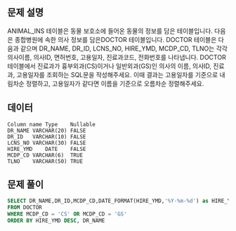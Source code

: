 ## 문제 설명

ANIMAL_INS 테이블은 동물 보호소에 들어온 동물의 정보를 담은 테이블입니다. 다음은 종합병원에 속한 의사 정보를 담은DOCTOR 테이블입니다. DOCTOR 테이블은 다음과 같으며 DR_NAME, DR_ID, LCNS_NO, HIRE_YMD, MCDP_CD, TLNO는 각각 의사이름, 의사ID, 면허번호, 고용일자, 진료과코드, 전화번호를 나타냅니다.
DOCTOR 테이블에서 진료과가 흉부외과(CS)이거나 일반외과(GS)인 의사의 이름, 의사ID, 진료과, 고용일자를 조회하는 SQL문을 작성해주세요. 이때 결과는 고용일자를 기준으로 내림차순 정렬하고, 고용일자가 같다면 이름을 기준으로 오름차순 정렬해주세요.

## 데이터

```
Column name	Type	Nullable
DR_NAME	VARCHAR(20)	FALSE
DR_ID	VARCHAR(10)	FALSE
LCNS_NO	VARCHAR(30)	FALSE
HIRE_YMD	DATE	FALSE
MCDP_CD	VARCHAR(6)	TRUE
TLNO	VARCHAR(50)	TRUE
```

## 문제 풀이

```sql
SELECT DR_NAME,DR_ID,MCDP_CD,DATE_FORMAT(HIRE_YMD,'%Y-%m-%d') as HIRE_YMD
FROM DOCTOR
WHERE MCDP_CD = 'CS' OR MCDP_CD = 'GS'
ORDER BY HIRE_YMD DESC, DR_NAME
```
